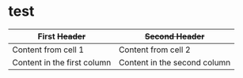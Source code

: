 # test
First ~~Header~~ | ~~Second Header~~
------------ | -------------
Content from cell 1 | Content from cell 2
Content in the first column | Content in the second column
